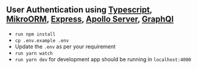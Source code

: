 ## User Authentication using [Typescript](https://www.typescriptlang.org/), [MikroORM](https://mikro-orm.io/), [Express](https://expressjs.com/), [Apollo Server](https://www.apollographql.com/), [GraphQl](https://graphql.org/)

- `run npm install`
- `cp .env.example .env`
- Update the `.env` as per your requirement
- `run yarn watch`
- `run yarn dev` for development app should be running in `localhost:4000`